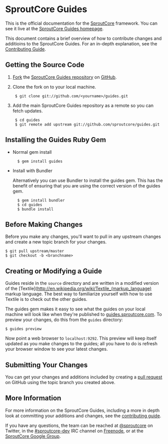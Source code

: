 SproutCore Guides
=================

This is the official documentation for the [SproutCore](http://www.sproutcore.com) framework. You can see it live at the [SproutCore Guides homepage](http://guides.sproutcore.com).

This document contains a brief overview of how to contribute changes and additioins to the SproutCore Guides. For an in-depth explanation, see the [Contributing Guide](http://guides.sproutcore.com/contribute.html).

## Getting the Source Code

1. [Fork](https://help.github.com/articles/fork-a-repo) the [SproutCore Guides repository](https://github.com/sproutcore/guides) on [GitHub](http://github.com).

2. Clone the fork on to your local machine.

        $ git clone git://github.com/<yourname>/guides.git

3. Add the main SproutCore Guides repository as a remote so you can fetch updates.

        $ cd guides
        $ git remote add upstream git://github.com/sproutcore/guides.git

## Installing the Guides Ruby Gem

- Normal gem install

        $ gem install guides

- Install with Bundler

    Alternatively you can use Bundler to install the guides gem. This has the benefit of ensuring that you are using the correct version of the guides gem.

        $ gem install bundler
        $ cd guides
        $ bundle install

## Before Making Changes

Before you make any changes, you'll want to pull in any upstream changes and create a new topic branch for your changes.

    $ git pull upstream/master
    $ git checkout -b <branchname>

## Creating or Modifying a Guide

Guides reside in the `source` directory and are written in a modified version of the [Textile](http://en.wikipedia.org/wiki/Textile_(markup_language) markup language. The best way to familiarize yourself with how to use Textile is to check out the other guides.

The guides gem makes it easy to see what the guides on your local machine will look like when they're published to [guides.sproutcore.com](http://guides.sproutcore.com). To preview your changes, do this from the `guides` directory:

    $ guides preview

Now point a web browser to `localhost:9292`. This preview will keep itself updated as you make changes to the guides; all you have to do is refresh your browser window to see your latest changes.

## Submitting Your Changes

You can get your changes and additions included by creating a [pull request](https://help.github.com/articles/using-pull-requests) on GitHub using the topic branch you created above.

## More Information

For more information on the SproutCore Guides, including a more in depth look at committing your additions and changes, see the [contributing guide](http://guides.sproutcore.com/contribute.html).

If you have any questions, the team can be reached at [@sproutcore](http://twitter.com/#!/sproutcore) on Twitter, in the [#sproutcore-dev](irc://irc.freenode.net/sproutcore-dev) IRC channel on [Freenode](http://freenode.net/), or at the [SproutCore Google Group](http://groups.google.com/group/sproutcore-dev).

